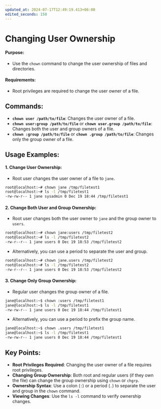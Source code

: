 ```yaml
---
updated_at: 2024-07-17T12:49:19.413+06:00
edited_seconds: 150
---
```

# Changing User Ownership

#### Purpose:
- Use the `chown` command to change the user ownership of files and directories.

#### Requirements:
- Root privileges are required to change the user owner of a file.

## Commands:
- **`chown user /path/to/file`**: Changes the user owner of a file.
- **`chown user:group /path/to/file`** or **`chown user.group /path/to/file`**: Changes both the user and group owners of a file.
- **`chown :group /path/to/file`** or **`chown .group /path/to/file`**: Changes only the group owner of a file.

## Usage Examples:

#### 1. Change User Ownership:
   - Root user changes the user owner of a file to `jane`.
   ```bash
   root@localhost:~# chown jane /tmp/filetest1
   root@localhost:~# ls -l /tmp/filetest1
   -rw-rw-r-- 1 jane sysadmin 0 Dec 19 18:44 /tmp/filetest1
   ```

#### 2. Change Both User and Group Ownership:
   - Root user changes both the user owner to `jane` and the group owner to `users`.
   ```bash
   root@localhost:~# chown jane:users /tmp/filetest2
   root@localhost:~# ls -l /tmp/filetest2
   -rw-r--r-- 1 jane users 0 Dec 19 18:53 /tmp/filetest2
   ```

   - Alternatively, you can use a period to separate the user and group.
   ```bash
   root@localhost:~# chown jane.users /tmp/filetest2
   root@localhost:~# ls -l /tmp/filetest2
   -rw-r--r-- 1 jane users 0 Dec 19 18:53 /tmp/filetest2
   ```

#### 3. Change Only Group Ownership:
   - Regular user changes the group owner of a file.
   ```bash
   jane@localhost:~$ chown :users /tmp/filetest1
   jane@localhost:~$ ls -l /tmp/filetest1
   -rw-rw-r-- 1 jane users 0 Dec 19 18:44 /tmp/filetest1
   ```

   - Alternatively, you can use a period to prefix the group name.
   ```bash
   jane@localhost:~$ chown .users /tmp/filetest1
   jane@localhost:~$ ls -l /tmp/filetest1
   -rw-rw-r-- 1 jane users 0 Dec 19 18:44 /tmp/filetest1
   ```

## Key Points:

- **Root Privileges Required**: Changing the user owner of a file requires root privileges.
- **Changing Group Ownership**: Both root and regular users (if they own the file) can change the group ownership using `chown` or `chgrp`.
- **Ownership Syntax**: Use a colon (`:`) or a period (`.`) to separate the user and group in the `chown` command.
- **Viewing Changes**: Use the `ls -l` command to verify ownership changes.
